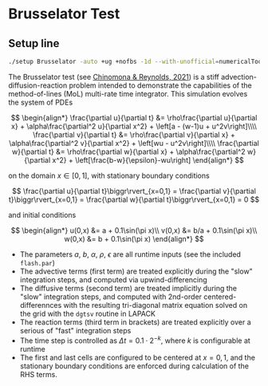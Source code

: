 # Brusselator Test

## Setup line

```bash
./setup Brusselator -auto +ug +nofbs -1d --with-unofficial=numericalTools/MoL
```

The Brusselator test (see [Chinomona & Reynolds, 2021](https://arxiv.org/abs/2007.09776)) is a stiff advection-diffusion-reaction problem intended to demonstrate the capabilities of the method-of-lines (MoL) multi-rate time integrator.  This simulation evolves the system of PDEs

$$
\begin{align*}
\frac{\partial u}{\partial t} &= \rho\frac{\partial u}{\partial x} + \alpha\frac{\partial^2 u}{\partial x^2} + \left[a - (w-1)u + u^2v\right]\\\\
\frac{\partial v}{\partial t} &= \rho\frac{\partial v}{\partial x} + \alpha\frac{\partial^2 v}{\partial x^2} + \left[wu - u^2v\right]\\\\
\frac{\partial w}{\partial t} &= \rho\frac{\partial w}{\partial x} + \alpha\frac{\partial^2 w}{\partial x^2} + \left[\frac{b-w}{\epsilon}-wu\right]
\end{align*}
$$

on the domain $x\in[0,1]$, with stationary boundary conditions

$$
\frac{\partial u}{\partial t}\biggr\rvert_{x=0,1} = \frac{\partial v}{\partial t}\biggr\rvert_{x=0,1} = \frac{\partial w}{\partial t}\biggr\rvert_{x=0,1} = 0
$$

and initial conditions

$$
\begin{align*}
u(0,x) &= a + 0.1\sin(\pi x)\\
v(0,x) &= b/a + 0.1\sin(\pi x)\\
w(0,x) &= b + 0.1\sin(\pi x)
\end{align*}
$$

- The parameters $a$, $b$, $\alpha$, $\rho$, $\epsilon$ are all runtime inputs (see the included `flash.par`)
- The advective terms (first term) are treated explicitly during the "slow" integration steps, and computed via upwind-differencing
- The diffusive terms (second term) are treated implicitly during the "slow" integration steps, and computed with 2nd-order centered-differennces with the resulting tri-diagonal matrix equation solved on the grid with the `dgtsv` routine in LAPACK
- The reaction terms (third term in brackets) are treated explicitly over a serious of "fast" integration steps
- The time step is controlled as $\Delta t = 0.1\cdot 2^{-k}$, where $k$ is configurable at runtime
- The first and last cells are configured to be centered at $x = 0,1$, and the stationary boundary conditions are enforced during calculation of the RHS terms.
